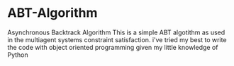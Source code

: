 # ABT-Algorithm
Asynchronous Backtrack Algorithm
This is a simple ABT algotithm as used in the multiagent systems constraint satisfaction.
i've tried my best to write the code with object oriented programming given my little knowledge of Python
